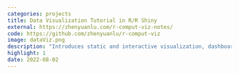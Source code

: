 ```yaml
---
categories: projects
title: Data Visualization Tutorial in R/R Shiny
external: https://zhenyuanlu.com/r-comput-viz-notes/
code: https://github.com/zhenyuanlu/r-comput-viz
image: dataViz.png
description: "Introduces static and interactive visualization, dashboard, and web app in R/R Shiny."
highlight: 1
date: 2022-08-02
---
```

